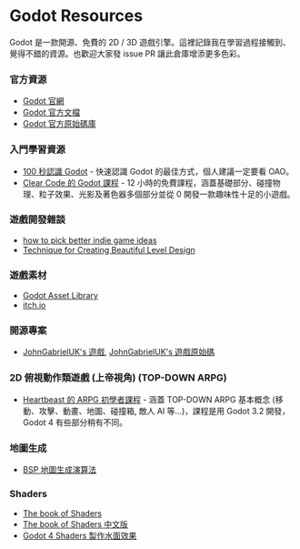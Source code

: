 # Godot Resources

Godot 是一款開源、免費的 2D / 3D 遊戲引擎。這裡記錄我在學習過程接觸到、覺得不錯的資源。也歡迎大家發 issue PR 讓此倉庫增添更多色彩。

### 官方資源

- [Godot 官網](https://godotengine.org/)
- [Godot 官方文檔](https://docs.godotengine.org/en/stable/)
- [Godot 官方原始碼庫](https://godotengine.org/](https://github.com/godotengine/godot)https://github.com/godotengine/godot)

### 入門學習資源

- [100 秒認識 Godot](https://www.youtube.com/watch?v=QKgTZWbwD1U&t=72s) - 快速認識 Godot 的最佳方式，個人建議一定要看 OAO。
- [Clear Code 的 Godot 課程](https://www.youtube.com/watch?v=nAh_Kx5Zh5Q&t=18302s) - 12 小時的免費課程，涵蓋基礎部分、碰撞物理、粒子效果、光影及著色器多個部分並從 0 開發一款趣味性十足的小遊戲。

### 遊戲開發雜談

- [how to pick better indie game ideas](https://www.youtube.com/watch?v=_4tBL5uTosA)
- [Technique for Creating Beautiful Level Design](https://www.youtube.com/watch?v=qNACGP98b6c&list=LL&index=1&ab_channel=PixelArchitect)

### 遊戲素材

- [Godot Asset Library](https://godotengine.org/asset-library/asset)
- [itch.io](https://itch.io/)

### 開源專案

- [JohnGabrielUK's 遊戲](https://johngabrieluk.itch.io/), [JohnGabrielUK's 遊戲原始碼](https://bitbucket.org/JohnGabrielUK/workspace/repositories/)

### 2D 俯視動作類遊戲 (上帝視角) (TOP-DOWN ARPG)

- [Heartbeast 的 ARPG 初學者課程](https://www.youtube.com/watch?v=mAbG8Oi-SvQ) - 涵蓋 TOP-DOWN ARPG 基本概念 (移動、攻擊、動畫、地圖、碰撞箱, 敵人 AI 等...)，課程是用 Godot 3.2 開發，Godot 4 有些部分稍有不同。

### 地圖生成

- [BSP 地圖生成演算法](https://jonoshields.com/post/bsp-dungeon)

### Shaders

- [The book of Shaders](https://thebookofshaders.com/)
- [The book of Shaders 中文版](https://thebookofshaders.com/?lan=ch)
- [Godot 4 Shaders 製作水面效果](https://youtu.be/FZwcdmsIXCU?si=pgd98QhPpk-ciOqx)
